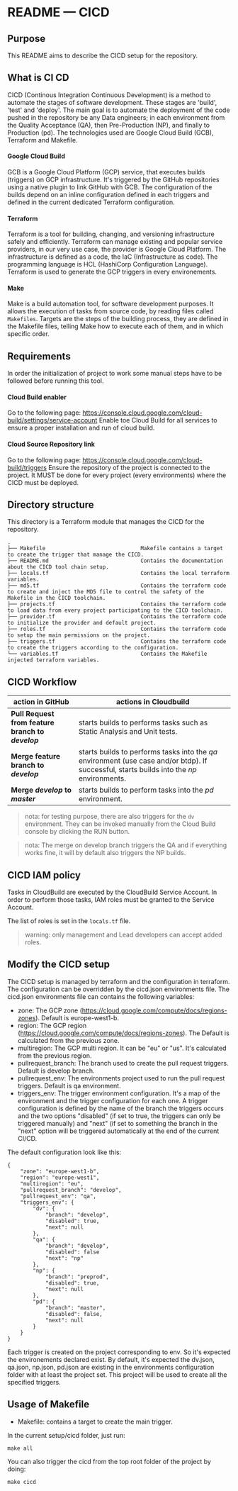 # README — CICD

## Purpose

This README aims to describe the CICD setup for the repository.

## What is CI CD

CICD (Continous Integration Continuous Development) is a method to automate the stages of software development.
These stages are 'build', 'test' and 'deploy'.
The main goal is to automate the deployment of the code pushed in the repository be any Data engineers; in each environment from the Quality Acceptance (QA), then Pre-Production (NP), and finally to Production (pd).
The technologies used are Google Cloud Build (GCB), Terraform and Makefile.

#### Google Cloud Build

GCB is a Google Cloud Platform (GCP) service, that executes builds (triggers) on GCP infrastructure. It's triggered by the GitHub repositories using a native plugin to link GitHub with GCB.
The configuration of the builds depend on an inline configuration defined in each triggers and defined in the current dedicated Terraform configuration.

#### Terraform

Terraform is a tool for building, changing, and versioning infrastructure safely and efficiently. Terraform can manage existing and popular service providers, in our very use case, the provider is Google Cloud Platform.
The infrastructure is defined as a code, the IaC (Infrastructure as code). The programming language is HCL (HashiCorp Configuration Language).
Terraform is used to generate the GCP triggers in every environements.

#### Make

Make is a build automation tool, for software development purposes. It allows the execution of tasks from source code, by reading files called `Makefiles`.
Targets are the steps of the building process, they are defined in the Makefile files, telling Make how to execute each of them, and in which specific order.

## Requirements

In order the initialization of project to work some manual steps have to be followed before running this tool.

#### Cloud Build enabler

Go to the following page: https://console.cloud.google.com/cloud-build/settings/service-account
Enable toe Cloud Build for all services to ensure a proper installation and run of cloud build.

#### Cloud Source Repository link

Go to the following page: https://console.cloud.google.com/cloud-build/triggers
Ensure the repository of the project is connected to the project. It MUST be done for
every project (every environments) where the CICD must be deployed.

## Directory structure

This directory is a Terraform module that manages the CICD for the repository.

```
.
├── Makefile                              Makefile contains a target to create the trigger that manage the CICD.
├── README.md                             Contains the documentation about the CICD tool chain setup.
├── locals.tf                             Contains the local terraform variables.
├── md5.tf                                Contains the terraform code to create and inject the MD5 file to control the safety of the Makefile in the CICD toolchain.
├── projects.tf                           Contains the terraform code to load data from every project participating to the CICD toolchain.
├── provider.tf                           Contains the terraform code to initialize the provider and default project.
├── roles.tf                              Contains the terraform code to setup the main permissions on the project.
├── triggers.tf                           Contains the terraform code to create the triggers according to the configuration.
└── variables.tf                          Contains the Makefile injected terraform variables.
```

## CICD Workflow

| action in GitHub                                  | actions in Cloudbuild                                                                                                                      |
| ------------------------------------------------- | ------------------------------------------------------------------------------------------------------------------------------------------ |
| **Pull Request from feature branch to _develop_** | starts builds to performs tasks such as Static Analysis and Unit tests.                                                                    |
| **Merge feature branch to _develop_**             | starts builds to performs tasks into the _qa_ environment (use case and/or btdp). If successful, starts builds into the _np_ environments. |
| **Merge _develop_ to _master_**                   | starts builds to perform tasks into the _pd_ environment.                                                                                  |

> nota: for testing purpose, there are also triggers for the `dv` environment. They can be invoked manually from the Cloud Build console by clicking the RUN button.

> nota: The merge on develop branch triggers the QA and if everything works fine, it will by default also triggers the NP builds.

## CICD IAM policy

Tasks in CloudBuild are executed by the CloudBuild Service Account.
In order to perform those tasks, IAM roles must be granted to the Service Account.

The list of roles is set in the `locals.tf` file.

> warning: only management and Lead developers can accept added roles.

## Modify the CICD setup

The CICD setup is managed by terraform and the configuration in terraform. The configuration can be overridden by the cicd.json environments file.
The cicd.json environments file can contains the following variables:

- zone: The GCP zone (https://cloud.google.com/compute/docs/regions-zones). Default is europe-west1-b.
- region: The GCP region (https://cloud.google.com/compute/docs/regions-zones). The Default is calculated from the previous zone.
- multiregion: The GCP multi region. It can be "eu" or "us". It's calculated from the previous region.
- pullrequest_branch: The branch used to create the pull request triggers. Default is develop branch.
- pullrequest_env: The environments project used to run the pull request triggers. Default is qa environment.
- triggers_env: The trigger environment configuration. It's a map of the environment and the trigger configuration for each one. A trigger configuration is defined by the name of the branch the triggers occurs and the two options "disabled" (if set to true, the triggers can only be triggered manually) and "next" (if set to something the branch in the "next" option will be triggered automatically at the end of the current CI/CD.

The default configuration look like this:

```
{
    "zone": "europe-west1-b",
    "region": "europe-west1",
    "multiregion": "eu",
    "pullrequest_branch": "develop",
    "pullrequest_env": "qa",
    "triggers_env": {
        "dv": {
            "branch": "develop",
            "disabled": true,
            "next": null
        },
        "qa": {
            "branch": "develop",
            "disabled": false
            "next": "np"
        },
        "np": {
            "branch": "preprod",
            "disabled": true,
            "next": null
        },
        "pd": {
            "branch": "master",
            "disabled": false,
            "next": null
        }
    }
}
```

Each trigger is created on the project corresponding to env. So it's expected the environements declared exist. By default, it's expected the dv.json, qa.json, np.json, pd.json are existing in the environments configuration folder with at least the project set. This project will be used to create all the specified triggers.

## Usage of Makefile

- Makefile: contains a target to create the main trigger.

In the current setup/cicd folder, just run:

```shell
make all
```

You can also trigger the cicd from the top root folder of the project by doing:

```shell
make cicd
```
